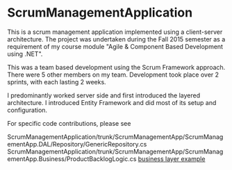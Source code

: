 # ScrumManagementApplication

This is a scrum management application implemented using a client-server architecture. The project was undertaken during the Fall 2015 semester as a requirement of my course module "Agile & Component Based Development using .NET".

This was a team based development using the Scrum Framework approach. There were 5 other members on my team. Development took place over 2 sprints, with each lasting 2 weeks.

I predominantly worked server side and first introduced the layered architecture. I introduced Entity Framework and did most of its setup and configuration. 

For specific code contributions, please see

ScrumManagementApplication/trunk/ScrumManagementApp/ScrumManagementApp.DAL/Repository/GenericRepository.cs
ScrumManagementApplication/trunk/ScrumManagementApp/ScrumManagementApp.Business/ProductBacklogLogic.cs
[business layer example](trunk/ScrumManagementApp/ScrumManagementApp.Business/ProductBacklogLogic.cs)
